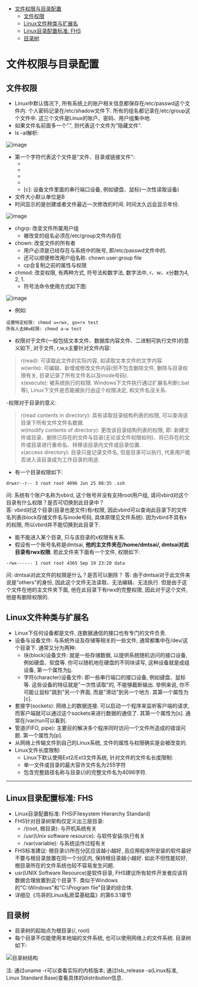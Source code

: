 
<!-- @import "[TOC]" {cmd="toc" depthFrom=1 depthTo=6 orderedList=false} -->

<!-- code_chunk_output -->

* [文件权限与目录配置](#文件权限与目录配置)
	* [文件权限](#文件权限)
	* [Linux文件种类与扩展名](#linux文件种类与扩展名)
	* [Linux目录配置标准: FHS](#linux目录配置标准fhs)
	* [目录树](#目录树)

<!-- /code_chunk_output -->

# 文件权限与目录配置

## 文件权限

- Linux中默认情况下, 所有系统上的账户相关信息都保存在/etc/passwd这个文件内. 个人密码记录在/etc/shadow文件下. 所有的组名都记录在/etc/group这个文件中. 这三个文件是Linux的账户、密码、用户组集中地. 
- 如果文件名前面多一个”.", 则代表这个文件为”隐藏文件". 
- ls -al解析: 

![image](images/fs11.png)

- 第一个字符代表这个文件是”文件、目录或链接文件": 
  - [d]: 目录
  - [-]: 文件
  - [l]: 连接文件(linkfile)
  - [b]: 设备文件里面的可供存储的接口文件
  - [c]: 设备文件里面的串行端口设备, 例如键盘、鼠标(一次性读取设备)
- 文件大小默认单位是B
- 时间显示的是创建或者文件最近一次修改的时间. 时间太久远会显示年份. 

![image](images/fs12.png)

- chgrp: 改变文件所属用户组
  - 被改变的组名必须在/etc/group文件内存在
- chown: 改变文件的所有者
  - 用户必须是已经存在与系统中的账号, 即/etc/passwd文件中的. 
  - 还可以顺便修改用户组名称. chown user:group file
  - cp会复制之前的属性与权限
- chmod: 改变权限, 有两种方式, 符号法和数字法, 数字法中, r、w、x分数为4, 2, 1. 
  - 符号法命令使用方式如下图: 
  
![image](images/fs13.png) 
  
- 例如: 

```
设置特定权限: chmod u=rwx, go=rx test
所有人去掉w权限: chmod a-w test
```

- 权限对于文件(一般包括文本文件、数据库内容文件、二进制可执行文件)的意义如下, 对于文件, r,w,x主要针对文件内容: 

>r(read): 可读取此文件的实际内容, 如读取文本文件的文字内容.   
w(write): 可编辑、新增或修改文件内容(但不包含删除文件, 删除与目录权限有关, 目录记录了所有文件名以及inode号码).   
x(execute): 被系统执行的权限. Windows下文件执行通过扩展名判断(.bat等), Linux下文件是否能被执行由这个权限决定, 和文件名没关系. 

-权限对于目录的意义: 

>r(read contents in directory): 具有读取目录结构列表的权限, 可以查询该目录下所有文件文件名数据.   
w(modify contents of directory): 更改该目录结构列表的权限, 即: 新建文件或目录、删除已存在的文件与目录(无论该文件权限如何)、将已存在的文件或目录进行重命名、转移该目录内文件或目录位置.   
x(access directory): 目录只是记录文件名, 但是目录可以执行, 代表用户能否进入该目录成为工作目录的用途. 

- 有一个目录权限如下: 

```
drwxr--r-- 3 root root 4096 Jun 25 08:35 .ssh
```

  问: 系统有个账户名称为vbird, 这个账号并没有支持root用户组, 请问vbird对这个目录有什么权限？是否可切换到此目录中？  
  答: vbird对这个目录(目录也是文件)有r权限, 因此vbird可以查询此目录下的文件名列表(block存储文件名与inode号码, 具体原理见文件系统). 因为vbird不具有x的权限, 所以vbird并不能切换到此目录下. 
- 能不能进入某个目录, 只与该目录的x权限有关系. 
- 假设有一个账号名称是dmtsai, **他的主文件夹在/home/dmtsai/, dmtsai对此目录有rwx权限**. 若此文件夹下面有一个文件, 权限如下: 

```
-rwx------ 1 root root 4365 Sep 19 23:20 data
```

问: dmtsai对此文件的权限是什么？是否可以删除？
答: 由于dmtsai对于此文件来说是”others"的身份, 因此这个文件无法读取、无法编辑、无法执行. 但是由于这个文件在他的主文件夹下面, 他在此目录下有rwx的完整权限, 因此对于这个文件, 他是有删除权限的. 

## Linux文件种类与扩展名 

- Linux下任何设备都是文件, 连数据通信的接口也有专门的文件负责. 
- 设备与设备文件: 与系统外设及存储等相关的一些文件, 通常都集中在/dev/这个目录下. 通常又分为两种: 
  - 块(block)设备文件: 就是一些存储数据, 以提供系统随机访问的接口设备, 例如硬盘、软盘等. 你可以随机地在硬盘的不同块读写, 这种设备就是成组设备, 第一个属性为[b]. 
  - 字符(character)设备文件: 即一些串行端口的接口设备, 例如键盘、鼠标等. 这些设备的特征就是”一次性读取"的, 不能够截断输出. 举例来说, 你不可能让鼠标”跳到"另一个界面, 而是”滑动"到另一个地方. 其第一个属性为[c]. 
- 套接字(sockets): 网络上的数据连接. 可以启动一个程序来监听客户端的请求, 而客户端就可以通过这个sockets来进行数据的通信了. 其第一个属性为[s]. 通常在/var/run可以看到. 
- 管道(FIFO, pipe): 主要目的解决多个程序同时访问一个文件所造成的错误问题. 第一个属性为[p].
- 从网络上传输文件到自己的Linux系统, 文件的属性与权限确实是会被改变的. 
- Linux文件长度限制: 
  - Linux下默认使用Ext2/Ext3文件系统, 针对文件的文件名长度限制: 
  - 单一文件或目录的最大容许文件名为255字符
  - 包含完整路径名称与目录(/)的完整文件名为4096字符. 

---

## Linux目录配置标准: FHS

- Linux目录配置标准: FHS(Filesystem Hierarchy Standard)
- FHS针对目录树架构仅定义出三层目录: 
  - /(root, 根目录): 与开机系统有关
  - /usr(Unix software resource): 与软件安装/执行有关
  - /var(variable): 与系统运作过程有关
- FHS标准建议: 根目录(/)所在分区应该越小越好, 且应用程序所安装的软件最好不要与根目录放置在同一个分区内, 保持根目录越小越好. 如此不但性能较好, 根目录所在的文件系统也较不容易发生问题. 
- usr(UNIX Software Resource)是软件目录, FHS建议所有软件开发者应该将数据合理放置到这个目录下. 类似于Windows的”C:\Windows\"和”C:\Program file\"目录的综合体. 
- 详细见《鸟哥的Linux私房菜基础篇》的第6.3.1章节

## 目录树

- 目录树的起始点为根目录(/,  root)
- 每个目录不仅能使用本地端的文件系统, 也可以使用网络上的文件系统. 目录树如下: 

![目录树结构](images/fs14.PNG)

注: 通过uname -r可以查看实际的内核版本; 通过lsb_release -a(Linux标准, Linux Standard Base)查看具体的distribution信息. 